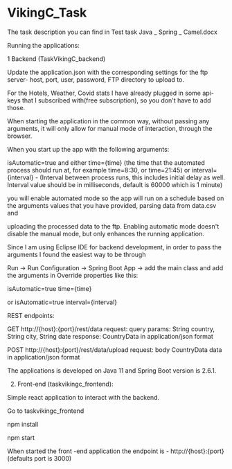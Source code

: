 # VikingC_Task


The task description you can find in Test task Java _ Spring _ Camel.docx

Running the applications:

1 Backend (TaskVikingC_backend)

Update the application.json with the corresponding settings for the ftp server- host, port, user, password, FTP 	directory to upload to.
  
For the Hotels, Weather, Covid stats I have already plugged in some api-keys that I subscribed with(free subscription), so you don't have to add those.

When starting the application in the common way, without passing any arguments, it will only allow for manual mode of interaction, through the browser.
 
When you start up the app with the following arguments:
 
 isAutomatic=true 
  and either
 time={time}  (the time that the automated process should run at, for example time=8:30, or time=21:45)
   or
 interval={interval}  - (Interval between process runs, this includes initial delay as well. Interval value should be in milliseconds, default is 60000 	which is 1 minute)
 
you will enable automated mode so the app will run on a schedule based on the arguments values that you have provided, parsing data from data.csv and 
 
uploading the processed data to the ftp. Enabling automatic mode doesn't disable the manual mode, but only enhances the running application.

Since I am using Eclipse IDE for backend development, in order to pass the arguments I found the easiest way to be through 

Run -> Run Configuration -> Spring Boot App -> add the main class and add the arguments in Override properties like this:
		
isAutomatic=true
time={time}

or 
isAutomatic=true
interval={interval}
 
  REST endpoints:

  GET http://{host}:{port}/rest/data
	request:
		query params:
			String country,
			String city,
			String date
	response:
		CountryData in application/json format

  POST http://{host}:{port}/rest/data/upload
	request:
		body CountryData data in application/json format
	
	
The applications is developed on Java 11 and Spring Boot version is 2.6.1.


2. Front-end (taskvikingc_frontend):

Simple react application to interact with the backend.

Go to taskvikingc_frontend

npm install

npm start

When started the front -end application the endpoint is - http://{host}:{port} (defaults port is 3000)
